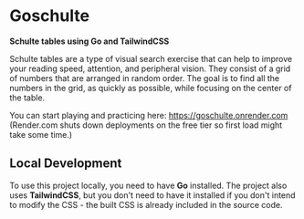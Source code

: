 # Goschulte

**Schulte tables using Go and TailwindCSS**

Schulte tables are a type of visual search exercise that can help to improve
your reading speed, attention, and peripheral vision. They consist of a grid of
numbers that are arranged in random order. The goal is to find all the numbers
in the grid, as quickly as possible, while focusing on the center of the table.

You can start playing and practicing here: <https://goschulte.onrender.com>
(Render.com shuts down deployments on the free tier so first load might take
some time.)

## Local Development

To use this project locally, you need to have **Go** installed. The project
also uses **TailwindCSS**, but you don't need to have it installed if you don't
intend to modify the CSS - the built CSS is already included in the source
code.
